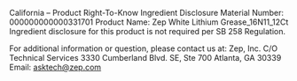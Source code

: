  
 
 
California – Product Right-To-Know Ingredient Disclosure 
Material Number: 000000000000331701 
Product Name: Zep White Lithium Grease_16N11_12Ct 
Ingredient disclosure for this product is not required per SB 258 Regulation. 
 
For additional information or question, please contact us at: 
Zep, Inc. 
C/O Technical Services 
3330 Cumberland Blvd. SE, Ste 700 
Atlanta, GA 30339 
Email: asktech@zep.com 
 
 
 
 
